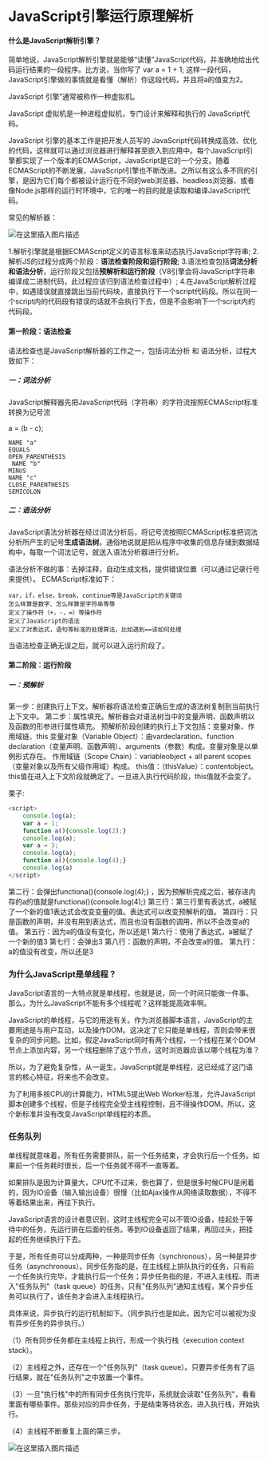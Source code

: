 # JavaScript引擎运行原理解析

#### 什么是JavaScript解析引擎？

简单地说，JavaScript解析引擎就是能够“读懂”JavaScript代码，并准确地给出代码运行结果的一段程序。比方说，当你写了 var a = 1 + 1; 这样一段代码，JavaScript引擎做的事情就是看懂（解析）你这段代码，并且将a的值变为2。

JavaScript 引擎”通常被称作一种虚拟机。

JavaScript 虚拟机是一种进程虚拟机，专门设计来解释和执行的 JavaScript代码。

JavaScript 引擎的基本工作是把开发人员写的 JavaScript代码转换成高效、优化的代码，这样就可以通过浏览器进行解释甚至嵌入到应用中。每个JavaScript引擎都实现了一个版本的ECMAScript，JavaScript是它的一个分支。随着ECMAScript的不断发展，JavaScript引擎也不断改进。之所以有这么多不同的引擎，是因为它们每个都被设计运行在不同的web浏览器、headless浏览器、或者像Node.js那样的运行时环境中，它的唯一的目的就是读取和编译JavaScript代码。

常见的解析器：

![在这里插入图片描述](https://img-blog.csdn.net/20180930100125126?watermark/2/text/aHR0cHM6Ly9ibG9nLmNzZG4ubmV0L2E0MTk0MTk=/font/5a6L5L2T/fontsize/400/fill/I0JBQkFCMA==/dissolve/70)

1.解析引擎就是根据ECMAScript定义的语言标准来动态执行JavaScript字符串;
2.解析JS的过程分成两个阶段：**语法检查阶段和运行阶段**;
3.语法检查包括**词法分析和语法分析**，运行阶段又包括**预解析和运行阶段**（V8引擎会将JavaScript字符串编译成二进制代码，此过程应该归到语法检查过程中）;
4.在JavaScript解析过程中，如遇错误就直接跳出当前代码块，直接执行下一个script代码段。所以在同一个script内的代码段有错误的话就不会执行下去，但是不会影响下一个script内的代码段。

#### 第一阶段：语法检查

语法检查也是JavaScript解析器的工作之一，包括词法分析 和 语法分析，过程大致如下：

##### 一：词法分析

JavaScript解释器先把JavaScript代码（字符串）的字符流按照ECMAScript标准转换为记号流

a = (b - c);

```
NAME "a"
EQUALS
OPEN_PARENTHESIS
 NAME "b"
MINUS 
NAME "c"
CLOSE_PARENTHESIS
SEMICOLON

```

##### 二：语法分析

JavaScript语法分析器在经过词法分析后，将记号流按照ECMAScript标准把词法分析所产生的记号**生成语法树**。通俗地说就是把从程序中收集的信息存储到数据结构中，每取一个词法记号，就送入语法分析器进行分析。

语法分析不做的事：去掉注释，自动生成文档，提供错误位置（可以通过记录行号来提供）。
ECMAScript标准如下：

```
var，if，else，break，continue等是JavaScript的关键词
怎么样算是数字、怎么样算是字符串等等
定义了操作符（+，-，=）等操作符
定义了JavaScript的语法
定义了对表达式，语句等标准的处理算法，比如遇到==该如何处理

```


当语法检查正确无误之后，就可以进入运行阶段了。

#### 第二阶段：运行阶段

##### 一：预解析

第一步：创建执行上下文。解析器将语法检查正确后生成的语法树复制到当前执行上下文中。
第二步：属性填充。解析器会对语法树当中的变量声明、函数声明以及函数的形参进行属性填充。
预解析阶段创建的执行上下文包括：变量对象、作用域链、this
变量对象（Variable Object）：由vardeclaration、function declaration（变量声明、函数声明）、arguments（参数）构成。变量对象是以单例形式存在。
作用域链（Scope Chain）：variableobject + all parent scopes（变量对象以及所有父级作用域）构成。
this值：（thisValue）：contentobject。this值在进入上下文阶段就确定了。一旦进入执行代码阶段，this值就不会变了。

栗子:

```js
<script>
    console.log(a);
    var a = 1;
    function a(){console.log(2);}
    console.log(a);
    var a = 3;
    console.log(a);
    function a(){console.log(4);}
    console.log(a)
</script>

```

第二行：会弹出functiona(){console.log(4);} ，因为预解析完成之后，被存进内存的a的值就是functiona(){console.log(4);}
第三行：第三行里有表达式，a被赋了一个新的值1表达式会改变变量的值。表达式可以改变预解析的值。
第四行：只是函数的声明，并没有用到表达式，而且也没有函数的调用，所以不会改变a的值。
第五行：因为a的值没有变化，所以还是1
第六行：使用了表达式，a被赋了一个新的值3
第七行：会弹出3
第八行：函数的声明，不会改变a的值。
第九行：a的值没有改变，所以还是3

### 为什么JavaScript是单线程？

JavaScript语言的一大特点就是单线程，也就是说，同一个时间只能做一件事。那么，为什么JavaScript不能有多个线程呢？这样能提高效率啊。

JavaScript的单线程，与它的用途有关。作为浏览器脚本语言，JavaScript的主要用途是与用户互动，以及操作DOM。这决定了它只能是单线程，否则会带来很复杂的同步问题。比如，假定JavaScript同时有两个线程，一个线程在某个DOM节点上添加内容，另一个线程删除了这个节点，这时浏览器应该以哪个线程为准？

所以，为了避免复杂性，从一诞生，JavaScript就是单线程，这已经成了这门语言的核心特征，将来也不会改变。

为了利用多核CPU的计算能力，HTML5提出Web Worker标准，允许JavaScript脚本创建多个线程，但是子线程完全受主线程控制，且不得操作DOM。所以，这个新标准并没有改变JavaScript单线程的本质。

### 任务队列

单线程就意味着，所有任务需要排队，前一个任务结束，才会执行后一个任务。如果前一个任务耗时很长，后一个任务就不得不一直等着。

如果排队是因为计算量大，CPU忙不过来，倒也算了，但是很多时候CPU是闲着的，因为IO设备（输入输出设备）很慢（比如Ajax操作从网络读取数据），不得不等着结果出来，再往下执行。

JavaScript语言的设计者意识到，这时主线程完全可以不管IO设备，挂起处于等待中的任务，先运行排在后面的任务。等到IO设备返回了结果，再回过头，把挂起的任务继续执行下去。

于是，所有任务可以分成两种，一种是同步任务（synchronous），另一种是异步任务（asynchronous）。同步任务指的是，在主线程上排队执行的任务，只有前一个任务执行完毕，才能执行后一个任务；异步任务指的是，不进入主线程、而进入"任务队列"（task queue）的任务，只有"任务队列"通知主线程，某个异步任务可以执行了，该任务才会进入主线程执行。

具体来说，异步执行的运行机制如下。（同步执行也是如此，因为它可以被视为没有异步任务的异步执行。）

（1）所有同步任务都在主线程上执行，形成一个执行栈（execution context stack）。

（2）主线程之外，还存在一个"任务队列"（task queue）。只要异步任务有了运行结果，就在"任务队列"之中放置一个事件。

（3）一旦"执行栈"中的所有同步任务执行完毕，系统就会读取"任务队列"，看看里面有哪些事件。那些对应的异步任务，于是结束等待状态，进入执行栈，开始执行。

（4）主线程不断重复上面的第三步。

 

![在这里插入图片描述](https://img-blog.csdn.net/20180930101557237?watermark/2/text/aHR0cHM6Ly9ibG9nLmNzZG4ubmV0L2E0MTk0MTk=/font/5a6L5L2T/fontsize/400/fill/I0JBQkFCMA==/dissolve/70)